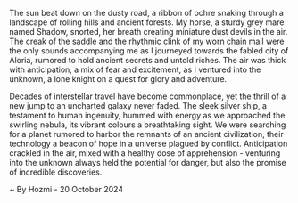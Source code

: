 
The sun beat down on the dusty road, a ribbon of ochre snaking through a landscape of rolling hills and ancient forests. My horse, a sturdy grey mare named Shadow, snorted, her breath creating miniature dust devils in the air. The creak of the saddle and the rhythmic clink of my worn chain mail were the only sounds accompanying me as I journeyed towards the fabled city of Aloria, rumored to hold ancient secrets and untold riches.  The air was thick with anticipation, a mix of fear and excitement, as I ventured into the unknown, a lone knight on a quest for glory and adventure.

Decades of interstellar travel have become commonplace, yet the thrill of a new jump to an uncharted galaxy never faded. The sleek silver ship, a testament to human ingenuity, hummed with energy as we approached the swirling nebula, its vibrant colours a breathtaking sight. We were searching for a planet rumored to harbor the remnants of an ancient civilization, their technology a beacon of hope in a universe plagued by conflict. Anticipation crackled in the air, mixed with a healthy dose of apprehension - venturing into the unknown always held the potential for danger, but also the promise of incredible discoveries. 

~ By Hozmi - 20 October 2024
